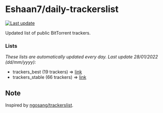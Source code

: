
# Eshaan7/daily-trackerslist 

[![Last update](https://img.shields.io/badge/Last%20update-28/01/2022-blue.svg)](#)

Updated list of public BitTorrent trackers.

### Lists
*These lists are automatically updated every day. Last update 28/01/2022 (_dd/mm/yyyy_):*

* trackers_best (19 trackers) => [link](https://raw.githubusercontent.com/eshaan7/daily-trackerslist/master/trackers_best.txt)
* trackers_stable (66 trackers) => [link](https://raw.githubusercontent.com/eshaan7/daily-trackerslist/master/trackers_stable.txt)

## Note

Inspired by [ngosang/trackerslist](https://github.com/ngosang/trackerslist).

